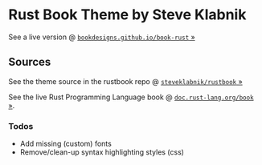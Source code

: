 # Rust Book Theme by Steve Klabnik

See a live version @ [`bookdesigns.github.io/book-rust` »](http://bookdesigns.github.io/book-rust)


## Sources

See the theme source in the rustbook
repo @ [`steveklabnik/rustbook` »](https://github.com/steveklabnik/rustbook)

See the live Rust Programming Language book @ [`doc.rust-lang.org/book` »](https://doc.rust-lang.org/book).



### Todos

- Add missing (custom) fonts
- Remove/clean-up syntax highlighting styles (css)

